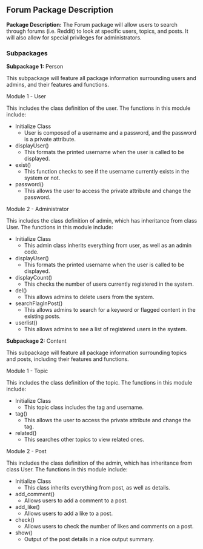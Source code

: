 ## Forum Package Description

**Package Description:** The Forum package will allow users to search through forums (i.e. Reddit) to look at specific users, topics, and posts. It will also allow for special privileges for administrators.

### Subpackages

**Subpackage 1:** Person

This subpackage will feature all package information surrounding users and admins, and their features and functions.

Module 1 - User

This includes the class definition of the user.
The functions in this module include:
* Initialize Class
  * User is composed of a username and a password, and the password is a private attribute.
* displayUser()
  * This formats the printed username when the user is called to be displayed.
* exist()
  * This function checks to see if the username currently exists in the system or not.
* password()
  * This allows the user to access the private attribute and change the password. 

Module 2 - Administrator

This includes the class definition of admin, which has inheritance from class User.
The functions in this module include:
* Initialize Class
  * This admin class inherits everything from user, as well as an admin code.
* displayUser()
  * This formats the printed username when the user is called to be displayed.
* displayCount()
  * This checks the number of users currently registered in the system.
* del()
  * This allows admins to delete users from the system.
* searchFlagInPost()
  * This allows admins to search for a keyword or flagged content in the existing posts.
* userlist()
  * This allows admins to see a list of registered users in the system.

**Subpackage 2:** Content

This subpackage will feature all package information surrounding topics and posts, including their features and functions.

Module 1 - Topic

This includes the class definition of the topic.
The functions in this module include:
* Initialize Class
  * This topic class includes the tag and username.
* tag()
  * This allows the user to access the private attribute and change the tag.
* related()
  * This searches other topics to view related ones. 

Module 2 - Post

This includes the class definition of the admin, which has inheritance from class User.
The functions in this module include:
* Initialize Class
  * This class inherits everything from post, as well as details.
* add_comment()
  * Allows users to add a comment to a post.
* add_like()
  * Allows users to add a like to a post.
* check()
  * Allows users to check the number of likes and comments on a post.
* show()
  * Output of the post details in a nice output summary.
